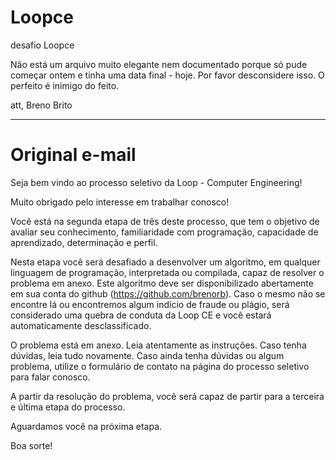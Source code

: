 # Loopce
desafio Loopce

Não está um arquivo muito elegante nem documentado porque só pude começar ontem e tinha uma data final - hoje. Por favor desconsidere isso. O perfeito é inimigo do feito.

att,
Breno Brito

-----------------------

# Original e-mail

Seja bem vindo ao processo seletivo da Loop - Computer Engineering!

Muito obrigado pelo interesse em trabalhar conosco!

Você está na segunda etapa de três deste processo, que tem o objetivo
de avaliar seu conhecimento, familiaridade com programação, capacidade
de aprendizado, determinação e perfil.

Nesta etapa você será desafiado a desenvolver um algoritmo, em
qualquer linguagem de programação, interpretada ou compilada, capaz de
resolver o problema em anexo. Este algoritmo deve ser disponibilizado
abertamente em sua conta do github (https://github.com/brenorb). Caso
o mesmo não se encontre lá ou encontremos algum indício de fraude ou
plágio, será considerado uma quebra de conduta da Loop CE e você
estará automaticamente desclassificado.

O problema está em anexo. Leia atentamente as instruções. Caso tenha
dúvidas, leia tudo novamente. Caso ainda tenha dúvidas ou algum
problema, utilize o formulário de contato na página do processo
seletivo para falar conosco.

A partir da resolução do problema, você será capaz de partir para a
terceira e última etapa do processo.

Aguardamos você na próxima etapa.

Boa sorte!
